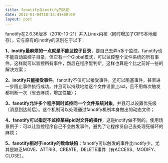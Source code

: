 ```yaml
---
title: fanotify与inotify的区别
date: 2012-01-04T18:13:41+00:00
layout: post
---
```

fanotify在2.6.36版本（2010-10-21）并入Linux内核（同时增加了CIFS本地缓存），它与原有的inotify的区别在于以下：

**1、inotify最麻烦的一点就是不能监控子目录**，要自己去弄n多个监控。fanotify也不能自动监控子目录，但它有一个Global模式，可以监控整个文件系统的所有事件。这样就可以监控所有事件，然后在程序里判断，这样也算是个比之前好一些的解决方案；

**2、inotify只能接受事件**。fanotify不仅可以接受事件，还可以阻塞事件，甚至进一步阻止事件执行成功。并且可以持续地给这个文件设置上acl，且不用每次触发都判断一次（省去麻烦，增加性能）；

**3、fanotify允许多个程序同时监控同一个文件系统对象**，并且可以设置优先级（消息到达前后）。这个机制可以处理通过fanotify机制本身做出的动态文件；

**4、fanotify可以指定不监控某些pid对文件的操作**，这是inotify做不到的。使用场景例子：可以让监控程序自己不会触发事件，避免了让程序员自己去处理死循环的麻烦；

**5、fanotify相对于inotify的致命缺陷**：fanotify可以触发的事件比inotify少，尤其是缺乏MOVE、ATTRIB、CREATE、DELETE事件（有ACCESS、MODIFY、CLOSE）。
